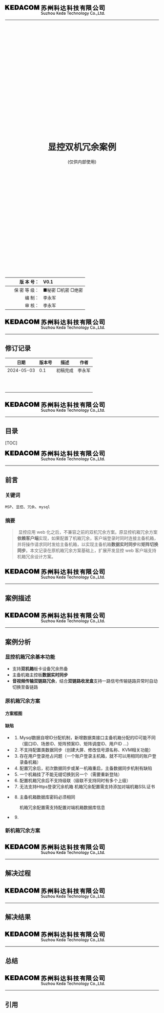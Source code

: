 <img src="./resource_images/kedacom_logo.png" alt="kedacom" style="zoom:100%;margin-right:auto; margin-left:0; display:block;" />

***
<br><br><br><br><br><br><br><br><br><br><br><br><br><br><br><br><br><br><br><br>

<h1 align = "center" > 显控双机冗余案例 </h1>
<center> (仅供内部使用) </center>

<br><br><br><br><br><br><br><br><br><br><br><br><br><br><br><br><br><br><br><br>

|                                    版  本  号： | V0.1                |
| ---------------------------------------------: | :------------------ |
| &nbsp;&nbsp;&nbsp;&nbsp;&nbsp;&nbsp;保 密 等 级： | ■秘密  □机密  □绝密 |
|                                           编 制： | 李永军             |
|                                           审 核： | 李永军             |

<div STYLE="page-break-after: always;"></div>
<br>
<img src="./resource_images/kedacom_logo.png" alt="kedacom" style="zoom:100%;margin-right:auto; margin-left:0; display:block;" />

***
<h2 align = "left" > 修订记录 </h2>

| 日期       | 版本号 | 描述     | 作者   |
| ---------- | ------ | -------- | ------ |
| 2024-05-03 | 0.1    | 初稿完成 | 李永军 |
|            |        |          |        |
|            |        |          |        |
|            |        |          |        |
|            |        |          |        |
|            |        |          |        |
|            |        |          |        |
|            |        |          |        |
|            |        |          |        |
|            |        |          |        |
|            |        |          |        |
|            |        |          |        |



<div STYLE="page-break-after: always;"></div>
<br>
<img src="./resource_images/kedacom_logo.png" alt="kedacom" style="zoom:100%;margin-right:auto; margin-left:0; display:block;" />

***
<h2 align = "left" > 目录 </h2>
[TOC]



<div STYLE="page-break-after: always;"></div>
<br>
<img src="./resource_images/kedacom_logo.png" alt="kedacom" style="zoom:100%;margin-right:auto; margin-left:0; display:block;" />

***
## 前言

### 关键词
`MSP`、`显控`、`冗余`、`mysql`

### 摘要
>   ​    显控应用 web 化之后，不兼容之前的双机冗余方案。原显控机箱冗余方案**依赖客户端**实现，如果配置了机箱冗余，客户端登录时同时连接主备机箱，并将操作请求同时发给主备机箱，以实现主备机箱**数据实时同步**和**矩阵切换同步**。
>   ​    本文记录在原机箱冗余方案基础上，扩展开发显控 web 客户端支持机箱冗余设计方案。  





<div STYLE="page-break-after: always;"></div>
<br>
<img src="./resource_images/kedacom_logo.png" alt="kedacom" style="zoom:100%;margin-right:auto; margin-left:0; display:block;" />

***
## 案例描述










<div STYLE="page-break-after: always;"></div>
<br>
<img src="./resource_images/kedacom_logo.png" alt="kedacom" style="zoom:100%;margin-right:auto; margin-left:0; display:block;" />

***
## 案例分析

### 显控机箱冗余基本功能

- 支持**双机箱**板卡设备冗余热备
- 主备机箱主控板**数据实时同步**
- **音视频传输双链路冗余**，结合**双链路收发盒**支持一路信号传输链路异常时自动切换至备链路

### 原机箱冗余方案
#### 方案框图

#### 缺陷
- 1. Mysql数据自增ID分配机制，新增数据类接口主备机箱分配的ID可能不同（窗口ID、场景ID、矩阵预案ID、矩阵调度ID、用户ID ...）

- 2. 不支持配置类数据同步（创建大屏、修改信号源名称、KVM相关功能）

- 3. 存在用户登录抢占问题（一个账户登录主机箱，就不可以用相同的账户登录备机箱）

- 4. 配置冗余后，初次数据同步或某一机箱重启，主备数据同步机制有缺陷

- 5. 一个机箱挂了不能无缝切换到另一个（需要重新登陆）

- 6. 配置机箱冗余后不支持级联（级联不支持同时有多个上级）

- 7. 无法支持Https登录冗余机箱
   机箱冗余配置需支持添加对端机箱SSL证书
  
- 8. 主备机箱数据库密码必须相同

      机箱冗余配置需支持配置对端机箱数据库信息

- 9. 


### 新机箱冗余方案








<div STYLE="page-break-after: always;"></div>
<br>
<img src="./resource_images/kedacom_logo.png" alt="kedacom" style="zoom:100%;margin-right:auto; margin-left:0; display:block;" />

***
## 解决过程










<div STYLE="page-break-after: always;"></div>
<br>
<img src="./resource_images/kedacom_logo.png" alt="kedacom" style="zoom:100%;margin-right:auto; margin-left:0; display:block;" />

***
## 解决结果










<div STYLE="page-break-after: always;"></div>
<br>
<img src="./resource_images/kedacom_logo.png" alt="kedacom" style="zoom:100%;margin-right:auto; margin-left:0; display:block;" />

***
## 总结











<div STYLE="page-break-after: always;"></div>
<br>
<img src="./resource_images/kedacom_logo.png" alt="kedacom" style="zoom:100%;margin-right:auto; margin-left:0; display:block;" />

***
## 引用
